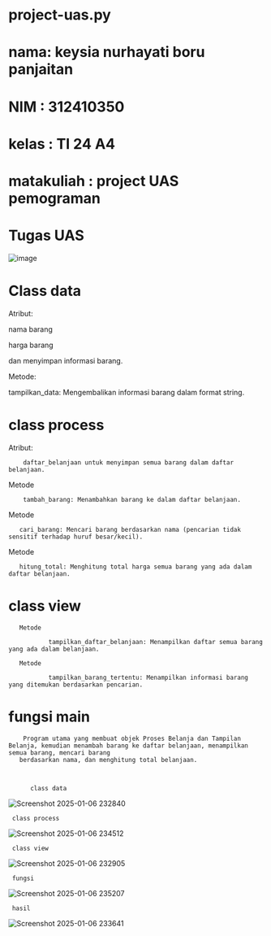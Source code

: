 # project-uas.py
# nama: keysia nurhayati boru panjaitan
# NIM : 312410350
# kelas : TI 24 A4
# matakuliah : project UAS pemograman
# Tugas UAS
![image](https://github.com/user-attachments/assets/269f6188-2a25-4a57-a36d-84180d98c1f1)
# Class data
   Atribut:
   
   nama barang
   
   harga barang
   
   dan menyimpan informasi barang.
   
   Metode:
   
   tampilkan_data: Mengembalikan informasi barang dalam format string.
# class process
   Atribut: 
   
        daftar_belanjaan untuk menyimpan semua barang dalam daftar belanjaan.
   
   Metode 

        tambah_barang: Menambahkan barang ke dalam daftar belanjaan.

   Metode

       cari_barang: Mencari barang berdasarkan nama (pencarian tidak sensitif terhadap huruf besar/kecil).

   Metode 

       hitung_total: Menghitung total harga semua barang yang ada dalam daftar belanjaan.

# class view
       Metode 
       
               tampilkan_daftar_belanjaan: Menampilkan daftar semua barang yang ada dalam belanjaan.

       Metode

               tampilkan_barang_tertentu: Menampilkan informasi barang yang ditemukan berdasarkan pencarian.

# fungsi main
        Program utama yang membuat objek Proses Belanja dan Tampilan Belanja, kemudian menambah barang ke daftar belanjaan, menampilkan semua barang, mencari barang 
       berdasarkan nama, dan menghitung total belanjaan.
    
    
     
          class data      

![Screenshot 2025-01-06 232840](https://github.com/user-attachments/assets/97f99ac4-9e9c-4557-bbab-4b65b0ba4356)

     class process
![Screenshot 2025-01-06 234512](https://github.com/user-attachments/assets/701206ba-25f9-436f-9e3e-0bbf32415b86)

     class view
![Screenshot 2025-01-06 232905](https://github.com/user-attachments/assets/41480cc0-48f2-452d-b64e-532cb59824a4)

     fungsi
![Screenshot 2025-01-06 235207](https://github.com/user-attachments/assets/991861ab-3c97-4268-969f-9abec8e4fa57)

     hasil
![Screenshot 2025-01-06 233641](https://github.com/user-attachments/assets/4543eebf-521f-4dcc-86c9-612d33d7fff0)







